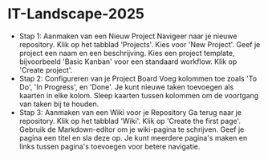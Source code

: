 # IT-Landscape-2025

- Stap 1: Aanmaken van een Nieuw Project
Navigeer naar je nieuwe repository.
Klik op het tabblad 'Projects'.
Kies voor 'New Project'.
Geef je project een naam en een beschrijving.
Kies een project template, bijvoorbeeld 'Basic Kanban' voor een standaard workflow.
Klik op 'Create project'.
- Stap 2: Configureren van je Project Board
Voeg kolommen toe zoals 'To Do', 'In Progress', en 'Done'.
Je kunt nieuwe taken toevoegen als kaarten in elke kolom.
Sleep kaarten tussen kolommen om de voortgang van taken bij te houden.
- Stap 3: Aanmaken van een Wiki voor je Repository
Ga terug naar je repository.
Klik op het tabblad 'Wiki'.
Klik op 'Create the first page'.
Gebruik de Markdown-editor om je wiki-pagina te schrijven.
Geef je pagina een titel en sla deze op.
Je kunt meerdere pagina's maken en links tussen pagina's toevoegen voor betere navigatie.
